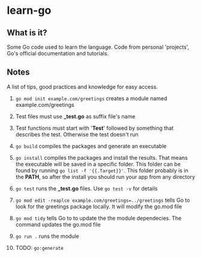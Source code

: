 # learn-go

## What is it?

Some Go code used to learn the language. Code from personal 'projects', Go's official documentation and tutorials.

## Notes

A list of tips, good practices and knowledge for easy access.

1. `go mod init example.com/greetings` creates a module named example.com/greetings

2. Test files must use **_test.go** as suffix file's name

3. Test functions must start with '**Test**' followed by something that describes the test. Otherwise the test doesn't run

4. `go build` compiles the packages and generate an executable

5. `go install` compiles the packages and install the results. That means the executable will be saved in a specific folder. This folder can be found by running `go list -f '{{.Target}}'`. This folder probably is in the **PATH**, so after the install you should run your app from any directory

6. `go test` runs the **_test.go** files. Use `go test -v` for details

7. `go mod edit -reaplce example.com/greetings=../greetings` tells Go to look for the greetings package locally. It will modify the go.mod file

8. `go mod tidy` tells Go to to update the the module dependecies. The command updates the go.mod file

9. `go run .` runs the module

10. TODO: `go:generate`